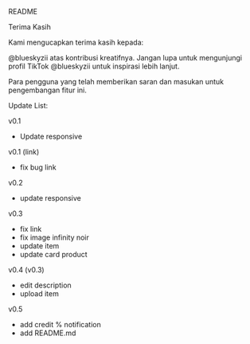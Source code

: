 README

Terima Kasih

Kami mengucapkan terima kasih kepada:

@blueskyzii atas kontribusi kreatifnya. Jangan lupa untuk mengunjungi profil TikTok @blueskyzii untuk inspirasi lebih lanjut.

Para pengguna yang telah memberikan saran dan masukan untuk pengembangan fitur ini.

Update List:

v0.1
- Update responsive

v0.1 (link)
- fix bug link

v0.2 
- update responsive

v0.3
- fix link
- fix image infinity noir
- update item
- update card product

v0.4 (v0.3)
- edit description
- upload item

v0.5
- add credit % notification
- add README.md
